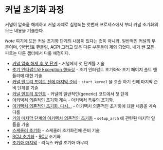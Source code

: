 # 커널 초기화 과정

커널이 압축을 해제하고 커널 자체로 실행되는 첫번째 프로세스에서 부터 커널 초기화의 모든 내용을 기술한다.

*Note* 여기에 모든 커널 초기화 단계의 내용이 있다는 것이 아니라, 일반적인 커널의 부분이며, 인터럽트 핸들링, ACPI 그리고 많은 다른 부분들이 제외 되었다. 내가 뺀 모든 파트는 다른 챕터에서 다룰 예정이다.

* [커널 압축 해제 후 첫 단계](linux-initialization-1.md) - 커널에서 첫 단계를 기술
* [초기 인터럽트와 Exception 핸들링](linux-initialization-2.md) - 초기 인터럽트 초기화와 초기 페이지 폴트 핸들러에 대한 기술
* [커널 엔트리 포이트 전에 마지막 준비](linux-initialization-3.md) - `start_kernel` 을 호출 하기 전에 마지막 준비 단계를 기술
* [커널 엔트리 포인트](linux-initialization-4.md) - 커널의 일반적인(generic) 코드에서 첫 단계
* [아키텍쳐 의존적인 초기화 계속](linux-initialization-5.md) - 아키텍처 특유의 초기화.
* [아키텍처 의존적인 초기화, 다시...](linux-initialization-6.md) - 아키텍처 의존적인 초기화에 대한 내용을 계속 다룸
* [거의 마지막 단계의 아키텍처 의존적인 초기화](linux-initialization-7.md) - `setup_arch` 에 관련된 마지막 일들을 기술
* [스케줄러 초기화](linux-initialization-8.md) - 스케줄러 초기화전에 준비 기술
* [RCU 초기화](linux-initialization-9.md) - [RCU](http://en.wikipedia.org/wiki/Read-copy-update) 초기화
* [초기화 마지막](linux-initialization-10.md) - 리눅스 커널 초기화 마무리
